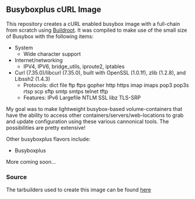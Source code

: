 ## Busyboxplus cURL Image

This repository creates a cURL enabled busybox image with a full-chain from
scratch using [Buildroot](http://buildroot.uclibc.org).  It was compiled to make
use of the small size of Busybox with the following items:

* System
    * Wide character support
* Internet/networking
    * IPV4, IPV6, bridge_utils, iproute2, iptables
* Curl (7.35.0)/libcurl (7.35.0), built with OpenSSL (1.0.1f), zlib (1.2.8), and
  Libssh2 (1.4.3)
    * Protocols: dict file ftp ftps gopher http https imap imaps pop3 pop3s rtsp
      scp sftp smtp smtps telnet tftp 
    * Features: IPv6 Largefile NTLM SSL libz TLS-SRP

My goal was to make lightweight busybox-based volume-containers that have the
ability to access other containers/servers/web-locations to grab and update
configuration using these various cannonical tools. The possibilities are pretty
extensive!

Other busyboxplus flavors include:
* Busyboxplus

More coming soon...

### Source

The tarbuilders used to create this image can be found [here][1]

[1]: https://github.com/brianclements/dockerfile-busyboxplus
